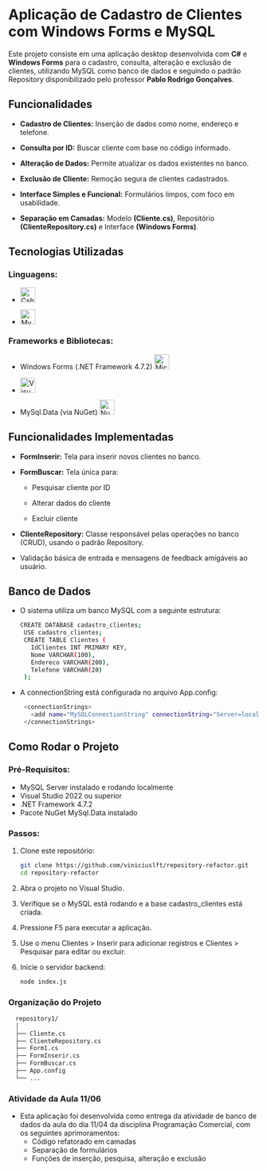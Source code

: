 # Aplicação de Cadastro de Clientes com Windows Forms e MySQL

Este projeto consiste em uma aplicação desktop desenvolvida com **C#** e **Windows Forms** para o cadastro, consulta, alteração e exclusão de clientes, utilizando MySQL como banco de dados e seguindo o padrão Repository disponibilizado pelo professor **Pablo Rodrigo Gonçalves**.

## Funcionalidades

- **Cadastro de Clientes:** Inserção de dados como nome, endereço e telefone.

- **Consulta por ID:** Buscar cliente com base no código informado.

- **Alteração de Dados:** Permite atualizar os dados existentes no banco.

- **Exclusão de Cliente:** Remoção segura de clientes cadastrados.

- **Interface Simples e Funcional:** Formulários limpos, com foco em usabilidade.

- **Separação em Camadas:** Modelo **(Cliente.cs)**, Repositório **(ClienteRepository.cs)** e Interface **(Windows Forms)**.

## Tecnologias Utilizadas

### Linguagens:
- <a href="https://dotnet.microsoft.com/pt-br/languages/csharp" target="_blank"><img src="https://cdn.jsdelivr.net/gh/devicons/devicon@latest/icons/csharp/csharp-original.svg" height="30" alt="Csharp logo"/></a><img width="12"/>

- <a href="https://www.mysql.com/" target="_blank"><img src="https://cdn.jsdelivr.net/gh/devicons/devicon@latest/icons/mysql/mysql-original-wordmark.svg" height="30" alt="MySQL logo"/></a><img width="12"/>

### Frameworks e Bibliotecas:
- Windows Forms (.NET Framework 4.7.2) <a href="https://dotnet.microsoft.com/" target="_blank"><img src="https://cdn.jsdelivr.net/gh/devicons/devicon@latest/icons/dot-net/dot-net-original-wordmark.svg" height="30" alt="Microsoft .NET logo"/></a><img width="12"/>

- <a href="https://visualstudio.microsoft.com/" target="_blank"><img src="https://cdn.jsdelivr.net/gh/devicons/devicon@latest/icons/visualstudio/visualstudio-original.svg" height="30" alt="Visual Studio logo"/></a><img width="12"/>

- MySql.Data (via NuGet) <a href="https://www.nuget.org/" target="_blank"><img src="https://cdn.jsdelivr.net/gh/devicons/devicon@latest/icons/nuget/nuget-original.svg" height="30" alt="NuGet logo"/></a><img width="12"/>

## Funcionalidades Implementadas

- **FormInserir:** Tela para inserir novos clientes no banco.

- **FormBuscar:** Tela única para:

  - Pesquisar cliente por ID

  - Alterar dados do cliente

  - Excluir cliente

- **ClienteRepository:** Classe responsável pelas operações no banco (CRUD), usando o padrão Repository.

- Validação básica de entrada e mensagens de feedback amigáveis ao usuário.


## Banco de Dados
- O sistema utiliza um banco MySQL com a seguinte estrutura:
   ```bash
   CREATE DATABASE cadastro_clientes;
    USE cadastro_clientes;
    CREATE TABLE Clientes (
      IdClientes INT PRIMARY KEY,
      Nome VARCHAR(100),
      Endereco VARCHAR(200),
      Telefone VARCHAR(20)
    );
   ```
- A connectionString está configurada no arquivo App.config:
   ```bash
    <connectionStrings>
      <add name="MySQLConnectionString" connectionString="Server=localhost Database=cadastro_clientes;Uid=root;Pwd=root;Connect Timeout=30;" providerName="MySql.Data.MySqlClient" />
    </connectionStrings>
   ```

## Como Rodar o Projeto

### Pré-Requisitos:

- MySQL Server instalado e rodando localmente
- Visual Studio 2022 ou superior
- .NET Framework 4.7.2
- Pacote NuGet MySql.Data instalado

### Passos:

1. Clone este repositório:
   ```bash
   git clone https://github.com/viniciuslft/repository-refactor.git
   cd repository-refactor
   ```
2. Abra o projeto no Visual Studio.
3. Verifique se o MySQL está rodando e a base cadastro_clientes está criada.
4. Pressione F5 para executar a aplicação.
5. Use o menu Clientes > Inserir para adicionar registros e Clientes > Pesquisar para editar ou excluir.

7. Inicie o servidor backend:
   ```bash
   node index.js
   ```

### Organização do Projeto
  ```bash
    repository1/
    │
    ├── Cliente.cs
    ├── ClienteRepository.cs
    ├── Form1.cs
    ├── FormInserir.cs
    ├── FormBuscar.cs
    ├── App.config
    └── ...
  ```

  ### Atividade da Aula 11/06
  - Esta aplicação foi desenvolvida como entrega da atividade de banco de dados da aula do dia 11/04 da disciplina Programação Comercial, com os seguintes aprimoramentos:
    - Código refatorado em camadas
    - Separação de formulários
    - Funções de inserção, pesquisa, alteração e exclusão